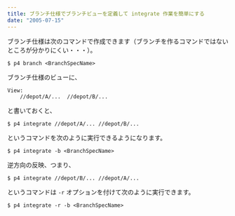 ```yaml
---
title: ブランチ仕様でブランチビューを定義して integrate 作業を簡単にする
date: "2005-07-15"
---
```


ブランチ仕様は次のコマンドで作成できます（ブランチを作るコマンドではないところが分かりにくい・・・）。

~~~
$ p4 branch <BranchSpecName>
~~~

ブランチ仕様のビューに、

~~~
View:
    //depot/A/...  //depot/B/...
~~~

と書いておくと、

~~~
$ p4 integrate //depot/A/... //depot/B/...
~~~

というコマンドを次のように実行できるようになります。

~~~
$ p4 integrate -b <BranchSpecName>
~~~

逆方向の反映、つまり、

~~~
$ p4 integrate //depot/B/... //depot/A/...
~~~

というコマンドは `-r` オプションを付けて次のように実行できます。

~~~
$ p4 integrate -r -b <BranchSpecName>
~~~

